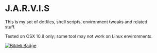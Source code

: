 J.A.R.V.I.S
===========

This is my set of dotfiles, shell scripts, environment tweaks and related stuff.

Tested on OSX 10.8 only; some tool may not work on Linux environments.

[![Bitdeli Badge](https://d2weczhvl823v0.cloudfront.net/fuadsaud/J.A.R.V.I.S/trend.png)](https://bitdeli.com/free "Bitdeli Badge")
